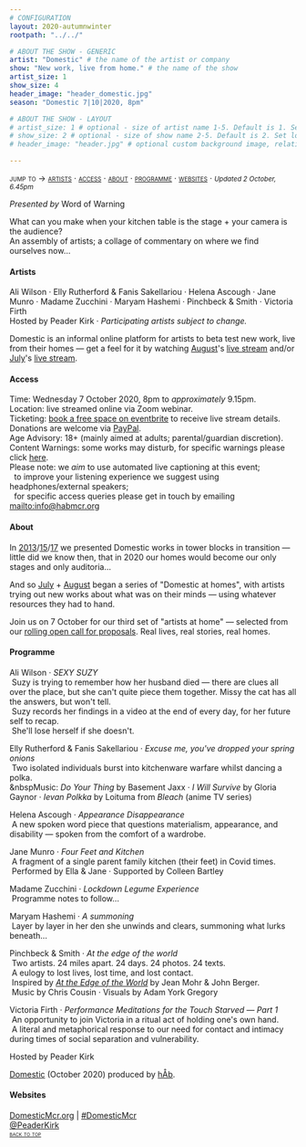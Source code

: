 ```yaml
---
# CONFIGURATION
layout: 2020-autumnwinter
rootpath: "../../"

# ABOUT THE SHOW - GENERIC
artist: "Domestic" # the name of the artist or company
show: "New work, live from home." # the name of the show
artist_size: 1
show_size: 4
header_image: "header_domestic.jpg"  
season: "Domestic 7|10|2020, 8pm"

# ABOUT THE SHOW - LAYOUT
# artist_size: 1 # optional - size of artist name 1-5. Default is 1. Set longer names to lower values
# show_size: 2 # optional - size of show name 2-5. Default is 2. Set longer names to lower values
# header_image: "header.jpg" # optional custom background image, relative to current page

---
```

<span style='font-variant: small-caps'>jump to → [artists](/current/2020-domestic/#artists) · [access](/current/2020-domestic/#access) · [about](/current/2020-domestic/#about) · [programme](/current/2020-domestic/#programme) · [websites](/current/2020-domestic/#websites)</span> · <small>*Updated 2 October, 6.45pm*</small>     
        
*Presented by* Word of Warning        
         
What can you make when your kitchen table is the stage + your camera is the audience?<br>An assembly of artists; a collage of commentary on where we find ourselves now…         
         
#### Artists       
Ali Wilson · Elly Rutherford & Fanis Sakellariou · Helena Ascough · Jane Munro · Madame Zucchini · Maryam Hashemi · Pinchbeck & Smith · Victoria Firth<br>Hosted by Peader Kirk · *Participating artists subject to change.*        
        
Domestic is an informal online platform for artists to beta test new work, live from their homes — get a feel for it by watching [August](/current/2020-domestic/august)'s <a href="http://youtu.be/AOT29ZTtZAA" target="_blank">live stream</a> and/or [July](/current/2020-domestic/july)'s <a href="http://youtu.be/IUNv7CARKLU" target="_blank">live stream</a>.        
         
#### Access            
Time: Wednesday 7 October 2020, 8pm to *approximately* 9.15pm.<br>Location: live streamed online via Zoom webinar.<br>Ticketing: <a href="http://eventbrite.co.uk/e/domestic-registration-123445736521" target="_blank">book a free space on eventbrite</a> to receive live stream details.<br>Donations are welcome via <a href="http://www.paypal.me/warnmcr" target="_blank">PayPal</a>.<br>Age Advisory: 18+ (mainly aimed at adults; parental/guardian discretion).<br>Content Warnings: some works may disturb, for specific warnings please click [here](/warnings).<br>Please note: we *aim* to use automated live captioning at this event;<br>&nbsp;&nbsp;to improve your listening experience we suggest using headphones/external speakers;<br>&nbsp;&nbsp;for specific access queries please get in touch by emailing <mailto:info@habmcr.org>         
          
#### About         
In [2013](/archive/2013-domestic)/[15](/archive/2015-domestic)/[17](/archive/2017-autumnwinter/pritchard) we presented Domestic works in tower blocks in transition — little did we know then, that in 2020 our homes would become our only stages and only auditoria…        
        
And so [July](/current/2020-domestic/july) + [August](/current/2020-domestic/august) began a series of "Domestic at homes", with artists trying out new works about what was on their minds — using whatever resources they had to hand.        
        
Join us on 7 October for our third set of "artists at home" — selected from our <a href="http://domesticmcr.posthaven.com" target="_blank">rolling open call for proposals</a>. Real lives, real stories, real homes.         
          
#### Programme         
Ali Wilson · *SEXY SUZY*<br>&nbsp;Suzy is trying to remember how her husband died — there are clues all over the place, but she can't quite piece them together. Missy the cat has all the answers, but won't tell.<br>&nbsp;Suzy records her findings in a video at the end of every day, for her future self to recap.<br>&nbsp;She'll lose herself if she doesn't.         
        
Elly Rutherford & Fanis Sakellariou · *Excuse me, you've dropped your spring onions*<br>&nbsp;Two isolated individuals burst into kitchenware warfare whilst dancing a polka.<br>&nbspMusic: *Do Your Thing* by Basement Jaxx · *I Will Survive* by Gloria Gaynor · *Ievan Polkka* by Loituma from *Bleach* (anime TV series)        
         
Helena Ascough · *Appearance Disappearance*<br>&nbsp;A new spoken word piece that questions materialism, appearance, and disability — spoken from the comfort of a wardrobe.        
        
Jane Munro · *Four Feet and Kitchen*<br>&nbsp;A fragment of a single parent family kitchen (their feet) in Covid times.<br>&nbsp;Performed by Ella & Jane · Supported by Colleen Bartley        
        
Madame Zucchini · *Lockdown Legume Experience*<br>&nbsp;Programme notes to follow…        
        
Maryam Hashemi · *A summoning*<br>&nbsp;Layer by layer in her den she unwinds and clears, summoning what lurks beneath…        
        
Pinchbeck & Smith · *At the edge of the world*<br>&nbsp;Two artists. 24 miles apart. 24 days. 24 photos. 24 texts.<br>&nbsp;A eulogy to lost lives, lost time, and lost contact.<br>&nbsp;Inspired by *<a href="http://books.google.co.uk/books?id=2FfNFBj3_w4C " target="_blank">At the Edge of the World</a>* by Jean Mohr & John Berger.<br>&nbsp;Music by Chris Cousin · Visuals by Adam York Gregory         
        
Victoria Firth · *Performance Meditations for the Touch Starved — Part 1*<br>&nbsp;An opportunity to join Victoria in a ritual act of holding one's own hand.<br>&nbsp;A literal and metaphorical response to our need for contact and intimacy during times of social separation and vulnerability.        
        
Hosted by Peader Kirk       
         
[Domestic](/hab/domestic) (October 2020) produced by [hÅb](/hab).         
         
#### Websites         
<a href="http://domesticmcr.org" target="_blank">DomesticMcr.org</a> | <a href="http://twitter.com/hashtag/DomesticMcr" target="_blank">#DomesticMcr</a><br><a href="http://twitter.com/PeaderKirk" target="_blank">@PeaderKirk</a>               
<small><span style='font-variant: small-caps'>[back to top](/current/2020-domestic)</span></small>
